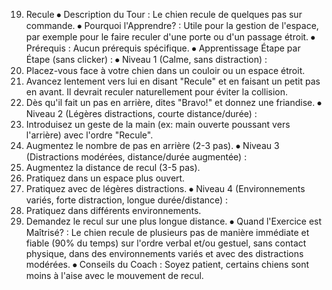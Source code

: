 19. Recule
⦁ Description du Tour : Le chien recule de quelques pas sur commande.
⦁ Pourquoi l'Apprendre? : Utile pour la gestion de l'espace, par exemple pour le faire reculer d'une porte ou d'un passage étroit.
⦁ Prérequis : Aucun prérequis spécifique.
⦁ Apprentissage Étape par Étape (sans clicker) :
⦁ Niveau 1 (Calme, sans distraction) :
1. Placez-vous face à votre chien dans un couloir ou un espace étroit.
2. Avancez lentement vers lui en disant "Recule" et en faisant un petit pas en avant. Il devrait reculer naturellement pour éviter la collision.
3. Dès qu'il fait un pas en arrière, dites "Bravo!" et donnez une friandise.
⦁ Niveau 2 (Légères distractions, courte distance/durée) :
1. Introduisez un geste de la main (ex: main ouverte poussant vers l'arrière) avec l'ordre "Recule".
2. Augmentez le nombre de pas en arrière (2-3 pas).
⦁ Niveau 3 (Distractions modérées, distance/durée augmentée) :
1. Augmentez la distance de recul (3-5 pas).
2. Pratiquez dans un espace plus ouvert.
3. Pratiquez avec de légères distractions.
⦁ Niveau 4 (Environnements variés, forte distraction, longue durée/distance) :
1. Pratiquez dans différents environnements.
2. Demandez le recul sur une plus longue distance.
⦁ Quand l'Exercice est Maîtrisé? : Le chien recule de plusieurs pas de manière immédiate et fiable (90% du temps) sur l'ordre verbal et/ou gestuel, sans contact physique, dans des environnements variés et avec des distractions modérées.
⦁ Conseils du Coach : Soyez patient, certains chiens sont moins à l'aise avec le mouvement de recul. 